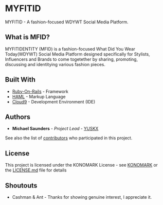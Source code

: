 # MYFITID

MYFITID - A fashion-focused WDYWT Social Media Platform.

## What is MFID?

MYFITIDENTITY (MFID) is a fashion-focused What Did You Wear Today(WDYWT) Social Media Platform designed specifically for Stylists, Influencers and Brands to come togetether by sharing, promoting, discussing and identitying various fashion pieces. 

## Built With

* [Ruby-On-Rails](https://github.com/rails/rails) - Framework
* [HAML](https://github.com/haml/haml) - Markup Language
* [Cloud9](https://c9.io/myulb) - Development Environment (IDE)

## Authors

* **Michael Saunders** - *Project Lead* - [YUSKX](https://www.instagram.com/yuski.x/)

See also the list of [contributors](https://github.com/your/project/contributors) who participated in this project.

## License

This project is licensed under the KONOMARK License - see [KONOMARK](http://www.konomark.org/) or the [LICENSE.md](LICENSE.md) file for details

## Shoutouts

* Cashman & Ant - Thanks for showing genuine interest, I appreciate it.
